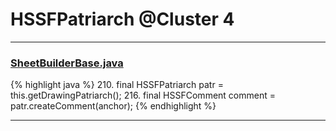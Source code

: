 # HSSFPatriarch @Cluster 4

***

### [SheetBuilderBase.java](https://searchcode.com/codesearch/view/112311786/)
{% highlight java %}
210. final HSSFPatriarch patr = this.getDrawingPatriarch();
216. final HSSFComment comment = patr.createComment(anchor);
{% endhighlight %}

***

